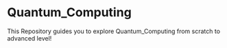 # Quantum_Computing
This Repository guides you to explore Quantum_Computing from scratch to advanced level!
